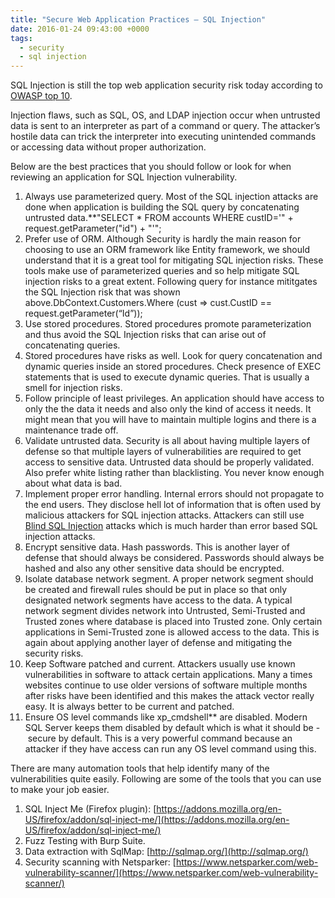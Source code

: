 ```yaml
---
title: "Secure Web Application Practices – SQL Injection"
date: 2016-01-24 09:43:00 +0000
tags:
  - security
  - sql injection
---
```


SQL Injection is still the top web application security risk today according to [OWASP top 10](http://owasptop10.googlecode.com/files/OWASP%20Top%2010%20-%202013.pdf). 

Injection flaws, such as SQL, OS, and LDAP injection occur when untrusted data is sent to an interpreter as part of a command or query. The attacker’s hostile data can trick the interpreter into executing unintended commands or accessing data without proper authorization.

Below are the best practices that you should follow or look for when reviewing an application for SQL Injection vulnerability.

1. Always use parameterized query. Most of the SQL injection attacks are done when application is building the SQL query by concatenating untrusted data.**"SELECT * FROM accounts WHERE custID='" + request.getParameter("id") + "'";
2. Prefer use of ORM. Although Security is hardly the main reason for choosing to use an ORM framework like Entity framework, we should understand that it is a great tool for mitigating SQL injection risks. These tools make use of parameterized queries and so help mitigate SQL injection risks to a great extent. Following query for instance mititgates the SQL Injection risk that was shown above.DbContext.Customers.Where (cust => cust.CustID == request.getParameter(“Id”));
3. Use stored procedures. Stored procedures promote parameterization and thus avoid the SQL Injection risks that can arise out of concatenating queries.
4. Stored procedures have risks as well. Look for query concatenation and dynamic queries inside an stored procedures. Check presence of EXEC statements that is used to execute dynamic queries. That is usually a smell for injection risks.
5. Follow principle of least privileges. An application should have access to only the the data it needs and also only the kind of access it needs. It might mean that you will have to maintain multiple logins and there is a maintenance trade off.
6. Validate untrusted data. Security is all about having multiple layers of defense so that multiple layers of vulnerabilities are required to get access to sensitive data. Untrusted data should be properly validated. Also prefer white listing rather than blacklisting. You never know enough about what data is bad.
7. Implement proper error handling. Internal errors should not propagate to the end users. They disclose hell lot of information that is often used by malicious attackers for SQL injection attacks. Attackers can still use [Blind SQL Injection](https://www.owasp.org/index.php/Blind_SQL_Injection) attacks which is much harder than error based SQL injection attacks.
8. Encrypt sensitive data. Hash passwords. This is another layer of defense that should always be considered. Passwords should always be hashed and also any other sensitive data should be encrypted.
9. Isolate database network segment. A proper network segment should be created and firewall rules should be put in place so that only designated network segments have access to the data. A typical network segment divides network into Untrusted, Semi-Trusted and Trusted zones where database is placed into Trusted zone. Only certain applications in Semi-Trusted zone is allowed access to the data. This is again about applying another layer of defense and mitigating the security risks.
10. Keep Software patched and current. Attackers usually use known vulnerabilities in software to attack certain applications. Many a times websites continue to use older versions of software multiple months after risks have been identified and this makes the attack vector really easy. It is always better to be current and patched.
11. Ensure OS level commands like xp_cmdshell** are disabled. Modern SQL Server keeps them disabled by default which is what it should be -  secure by default. This is a very powerful command because an attacker if they have access can run any OS level command using this.

There are many automation tools that help identify many of the vulnerabilities quite easily. Following are some of the tools that you can use to make your job easier.

1. SQL Inject Me (Firefox plugin): [https://addons.mozilla.org/en-US/firefox/addon/sql-inject-me/](https://addons.mozilla.org/en-US/firefox/addon/sql-inject-me/)
2. Fuzz Testing with Burp Suite.
3. Data extraction with SqlMap: [http://sqlmap.org/](http://sqlmap.org/)
4. Security scanning with Netsparker: [https://www.netsparker.com/web-vulnerability-scanner/](https://www.netsparker.com/web-vulnerability-scanner/)